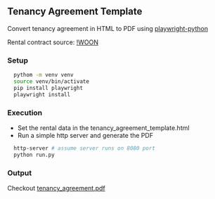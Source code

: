 ## Tenancy Agreement Template
Convert tenancy agreement in HTML to PDF using [playwright-python](https://github.com/microsoft/playwright-python)

Rental contract source: [!WOON](https://www.wooninfo.nl/vraagbaak/huurprijs/voorbeeld-huurcontracten/)

### Setup
```sh
  pythom -m venv venv
  source venv/bin/activate
  pip install playwright
  playwright install
```

### Execution
- Set the rental data in the tenancy_agreement_template.html
- Run a simple http server and generate the PDF
```sh
  http-server # assume server runs on 8080 port
  python run.py
```

### Output
Checkout [tenancy_agreement.pdf](tenancy_agreement.pdf)
